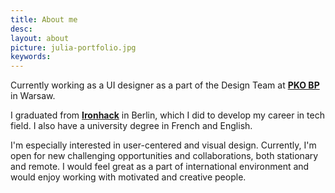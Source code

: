 ```yaml
---
title: About me
desc:
layout: about
picture: julia-portfolio.jpg
keywords: 
---
```


Currently working as a UI designer as a part of the Design Team at **[PKO BP](https://www.pkobp.pl/)** in Warsaw.

I graduated from **[Ironhack](https://ironhack.com/)** in Berlin, which I did to develop my career in tech field.
I also have a university degree in French and English.

I'm especially interested in user-centered and visual design. Currently, I'm open for new challenging opportunities and collaborations, both stationary and remote. I would feel great as a part of international environment and would enjoy working with motivated and creative people.
